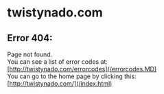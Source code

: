 # twistynado.com
## Error 404:
Page not found.  
You can see a list of error codes at:  
[http://twistynado.com/errorcodes](/errorcodes.MD)  
You can go to the home page by clicking this:  
[http://twistynado.com/](/index.html)